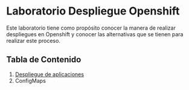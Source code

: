 # Laboratorio Despliegue Openshift

Este laboratorio tiene como propósito conocer la manera de realizar despliegues en Openshift 
y conocer las alternativas que se tienen para realizar este proceso.

## Tabla de Contenido

1. [Despliegue de aplicaciones](labs/01-despliegue.md)
2. ConfigMaps


